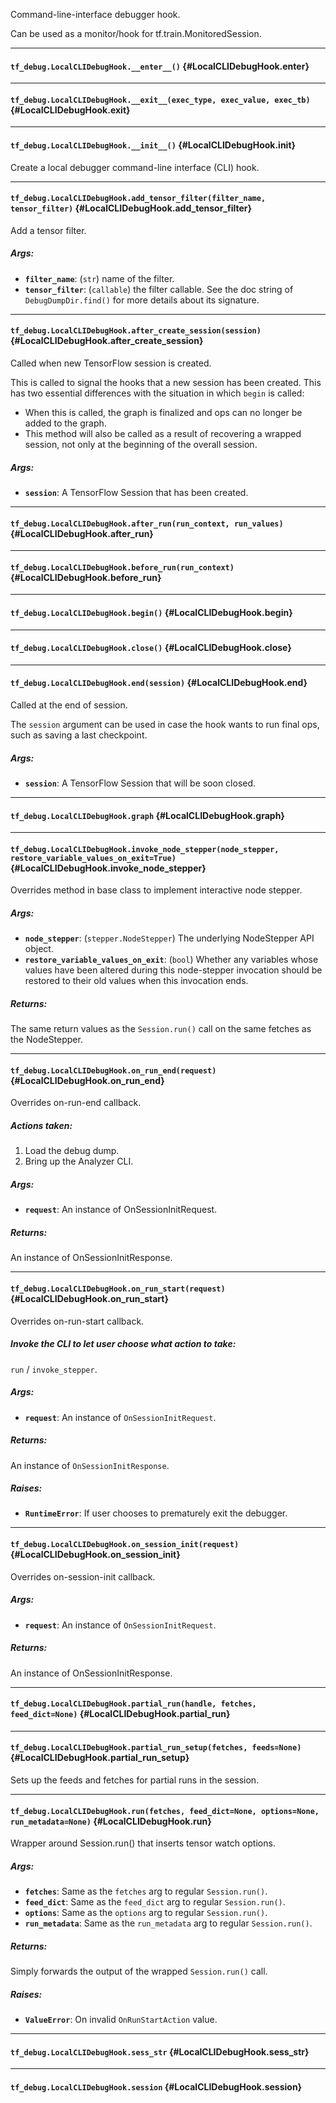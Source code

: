 Command-line-interface debugger hook.

Can be used as a monitor/hook for tf.train.MonitoredSession.
- - -

#### `tf_debug.LocalCLIDebugHook.__enter__()` {#LocalCLIDebugHook.__enter__}




- - -

#### `tf_debug.LocalCLIDebugHook.__exit__(exec_type, exec_value, exec_tb)` {#LocalCLIDebugHook.__exit__}




- - -

#### `tf_debug.LocalCLIDebugHook.__init__()` {#LocalCLIDebugHook.__init__}

Create a local debugger command-line interface (CLI) hook.


- - -

#### `tf_debug.LocalCLIDebugHook.add_tensor_filter(filter_name, tensor_filter)` {#LocalCLIDebugHook.add_tensor_filter}

Add a tensor filter.

##### Args:


*  <b>`filter_name`</b>: (`str`) name of the filter.
*  <b>`tensor_filter`</b>: (`callable`) the filter callable. See the doc string of
    `DebugDumpDir.find()` for more details about its signature.


- - -

#### `tf_debug.LocalCLIDebugHook.after_create_session(session)` {#LocalCLIDebugHook.after_create_session}

Called when new TensorFlow session is created.

This is called to signal the hooks that a new session has been created. This
has two essential differences with the situation in which `begin` is called:

* When this is called, the graph is finalized and ops can no longer be added
    to the graph.
* This method will also be called as a result of recovering a wrapped
    session, not only at the beginning of the overall session.

##### Args:


*  <b>`session`</b>: A TensorFlow Session that has been created.


- - -

#### `tf_debug.LocalCLIDebugHook.after_run(run_context, run_values)` {#LocalCLIDebugHook.after_run}




- - -

#### `tf_debug.LocalCLIDebugHook.before_run(run_context)` {#LocalCLIDebugHook.before_run}




- - -

#### `tf_debug.LocalCLIDebugHook.begin()` {#LocalCLIDebugHook.begin}




- - -

#### `tf_debug.LocalCLIDebugHook.close()` {#LocalCLIDebugHook.close}




- - -

#### `tf_debug.LocalCLIDebugHook.end(session)` {#LocalCLIDebugHook.end}

Called at the end of session.

The `session` argument can be used in case the hook wants to run final ops,
such as saving a last checkpoint.

##### Args:


*  <b>`session`</b>: A TensorFlow Session that will be soon closed.


- - -

#### `tf_debug.LocalCLIDebugHook.graph` {#LocalCLIDebugHook.graph}




- - -

#### `tf_debug.LocalCLIDebugHook.invoke_node_stepper(node_stepper, restore_variable_values_on_exit=True)` {#LocalCLIDebugHook.invoke_node_stepper}

Overrides method in base class to implement interactive node stepper.

##### Args:


*  <b>`node_stepper`</b>: (`stepper.NodeStepper`) The underlying NodeStepper API
    object.
*  <b>`restore_variable_values_on_exit`</b>: (`bool`) Whether any variables whose
    values have been altered during this node-stepper invocation should be
    restored to their old values when this invocation ends.

##### Returns:

  The same return values as the `Session.run()` call on the same fetches as
    the NodeStepper.


- - -

#### `tf_debug.LocalCLIDebugHook.on_run_end(request)` {#LocalCLIDebugHook.on_run_end}

Overrides on-run-end callback.

##### Actions taken:

  1) Load the debug dump.
  2) Bring up the Analyzer CLI.

##### Args:


*  <b>`request`</b>: An instance of OnSessionInitRequest.

##### Returns:

  An instance of OnSessionInitResponse.


- - -

#### `tf_debug.LocalCLIDebugHook.on_run_start(request)` {#LocalCLIDebugHook.on_run_start}

Overrides on-run-start callback.

##### Invoke the CLI to let user choose what action to take:

  `run` / `invoke_stepper`.

##### Args:


*  <b>`request`</b>: An instance of `OnSessionInitRequest`.

##### Returns:

  An instance of `OnSessionInitResponse`.

##### Raises:


*  <b>`RuntimeError`</b>: If user chooses to prematurely exit the debugger.


- - -

#### `tf_debug.LocalCLIDebugHook.on_session_init(request)` {#LocalCLIDebugHook.on_session_init}

Overrides on-session-init callback.

##### Args:


*  <b>`request`</b>: An instance of `OnSessionInitRequest`.

##### Returns:

  An instance of OnSessionInitResponse.


- - -

#### `tf_debug.LocalCLIDebugHook.partial_run(handle, fetches, feed_dict=None)` {#LocalCLIDebugHook.partial_run}




- - -

#### `tf_debug.LocalCLIDebugHook.partial_run_setup(fetches, feeds=None)` {#LocalCLIDebugHook.partial_run_setup}

Sets up the feeds and fetches for partial runs in the session.


- - -

#### `tf_debug.LocalCLIDebugHook.run(fetches, feed_dict=None, options=None, run_metadata=None)` {#LocalCLIDebugHook.run}

Wrapper around Session.run() that inserts tensor watch options.

##### Args:


*  <b>`fetches`</b>: Same as the `fetches` arg to regular `Session.run()`.
*  <b>`feed_dict`</b>: Same as the `feed_dict` arg to regular `Session.run()`.
*  <b>`options`</b>: Same as the `options` arg to regular `Session.run()`.
*  <b>`run_metadata`</b>: Same as the `run_metadata` arg to regular `Session.run()`.

##### Returns:

  Simply forwards the output of the wrapped `Session.run()` call.

##### Raises:


*  <b>`ValueError`</b>: On invalid `OnRunStartAction` value.


- - -

#### `tf_debug.LocalCLIDebugHook.sess_str` {#LocalCLIDebugHook.sess_str}




- - -

#### `tf_debug.LocalCLIDebugHook.session` {#LocalCLIDebugHook.session}




